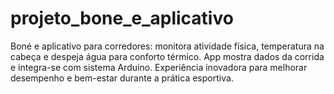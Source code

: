 # projeto_bone_e_aplicativo
Boné e aplicativo para corredores: monitora atividade física, temperatura na cabeça e despeja água para conforto térmico. App mostra dados da corrida e integra-se com sistema Arduino. Experiência inovadora para melhorar desempenho e bem-estar durante a prática esportiva.
